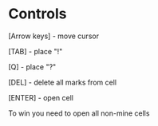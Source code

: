# Controls
[Arrow keys] - move cursor

[TAB] - place "!"

[Q] - place "?"

[DEL] - delete all marks from cell

[ENTER] - open cell

To win you need to open all non-mine cells
